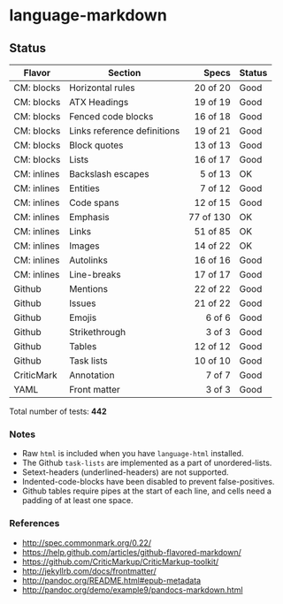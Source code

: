 # language-markdown

## Status

| Flavor      | Section                     | Specs     | Status |
| ----------- | --------------------------- | --------: | ------ |
| CM: blocks  | Horizontal rules            |  20 of 20 | Good   |
| CM: blocks  | ATX Headings                |  19 of 19 | Good   |
| CM: blocks  | Fenced code blocks          |  16 of 18 | Good   |
| CM: blocks  | Links reference definitions |  19 of 21 | Good   |
| CM: blocks  | Block quotes                |  13 of 13 | Good   |
| CM: blocks  | Lists                       |  16 of 17 | Good   |
| CM: inlines | Backslash escapes           |   5 of 13 | OK     |
| CM: inlines | Entities                    |   7 of 12 | Good   |
| CM: inlines | Code spans                  |  12 of 15 | Good   |
| CM: inlines | Emphasis                    | 77 of 130 | OK     |
| CM: inlines | Links                       |  51 of 85 | OK     |
| CM: inlines | Images                      |  14 of 22 | OK     |
| CM: inlines | Autolinks                   |  16 of 16 | Good   |
| CM: inlines | Line-breaks                 |  17 of 17 | Good   |
| Github      | Mentions                    |  22 of 22 | Good   |
| Github      | Issues                      |  21 of 22 | Good   |
| Github      | Emojis                      |    6 of 6 | Good   |
| Github      | Strikethrough               |    3 of 3 | Good   |
| Github      | Tables                      |  12 of 12 | Good   |
| Github      | Task lists                  |  10 of 10 | Good   |
| CriticMark  | Annotation                  |    7 of 7 | Good   |
| YAML        | Front matter                |    3 of 3 | Good   |

Total number of tests: **442**

### Notes

- Raw `html` is included when you have `language-html` installed.
- The Github `task-lists` are implemented as a part of unordered-lists.
- Setext-headers (underlined-headers) are not supported.
- Indented-code-blocks have been disabled to prevent false-positives.
- Github tables require pipes at the start of each line, and cells need a padding of at least one space.

### References

- http://spec.commonmark.org/0.22/
- https://help.github.com/articles/github-flavored-markdown/
- https://github.com/CriticMarkup/CriticMarkup-toolkit/
- http://jekyllrb.com/docs/frontmatter/
- http://pandoc.org/README.html#epub-metadata
- http://pandoc.org/demo/example9/pandocs-markdown.html
